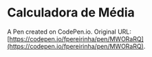 # Calculadora de Média

A Pen created on CodePen.io. Original URL: [https://codepen.io/fpereirinha/pen/MWORaRQ](https://codepen.io/fpereirinha/pen/MWORaRQ).


